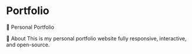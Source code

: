 # Portfolio
🚀 Personal Portfolio

📌 About
This is my personal portfolio website fully responsive, interactive, and open-source.
